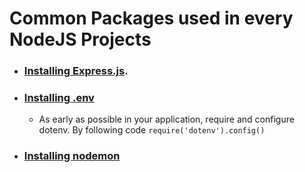 # Common Packages used in every NodeJS Projects


* ### [Installing Express.js](https://www.npmjs.com/package/express).

* ### [Installing .env](https://www.npmjs.com/package/dotenv)
  * As early as possible in your application, require and configure dotenv. By following code `require('dotenv').config()`

* ### [Installing nodemon](https://www.npmjs.com/package/nodemon)

